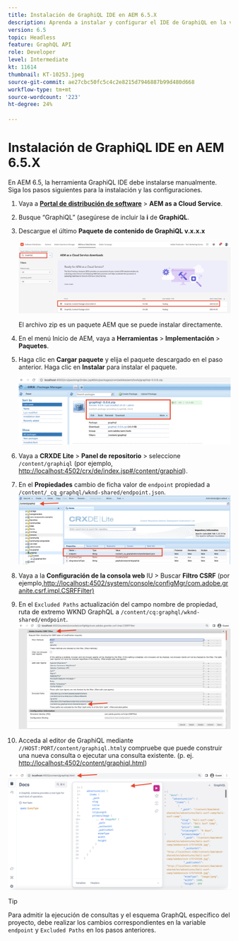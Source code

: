 ```yaml
---
title: Instalación de GraphiQL IDE en AEM 6.5.X
description: Aprenda a instalar y configurar el IDE de GraphiQL en la versión AEM 6.5.X
version: 6.5
topic: Headless
feature: GraphQL API
role: Developer
level: Intermediate
kt: 11614
thumbnail: KT-10253.jpeg
source-git-commit: ae27cbc50fc5c4c2e8215d7946887b99d480d668
workflow-type: tm+mt
source-wordcount: '223'
ht-degree: 24%

---
```



# Instalación de GraphiQL IDE en AEM 6.5.X

En AEM 6.5, la herramienta GraphiQL IDE debe instalarse manualmente. Siga los pasos siguientes para la instalación y las configuraciones.

1. Vaya a **[Portal de distribución de software](https://experience.adobe.com/#/downloads/content/software-distribution/es-es/aemcloud.html)** > **AEM as a Cloud Service**.
1. Busque “GraphiQL” (asegúrese de incluir la **i** de **GraphiQL**.
1. Descargue el último **Paquete de contenido de GraphiQL v.x.x.x**

   ![Descargar paquete de GraphiQL](assets/graphiql/software-distribution.png)

   El archivo zip es un paquete AEM que se puede instalar directamente.

1. En el menú Inicio de AEM, vaya a **Herramientas** > **Implementación** > **Paquetes**.
1. Haga clic en **Cargar paquete** y elija el paquete descargado en el paso anterior. Haga clic en **Instalar** para instalar el paquete.

   ![Instalación del paquete GraphiQL](assets/graphiql/install-graphiql-package.png)

1. Vaya a **CRXDE Lite** > **Panel de repositorio** > seleccione `/content/graphiql` (por ejemplo, <http://localhost:4502/crx/de/index.jsp#/content/graphiql>).
1. En el **Propiedades** cambio de ficha valor de `endpoint` propiedad a `/content/_cq_graphql/wknd-shared/endpoint.json`.
   ![Cambio de valor de propiedad de extremo](assets/graphiql/endpoint-prop-value-change.png)

1. Vaya a la **Configuración de la consola web** IU > Buscar **Filtro CSRF** (por ejemplo,<http://localhost:4502/system/console/configMgr/com.adobe.granite.csrf.impl.CSRFFilter)>
1. En el `Excluded Paths` actualización del campo nombre de propiedad, ruta de extremo WKND GraphQL a `/content/cq:graphql/wknd-shared/endpoint`.
   ![Excluir cambio de valor de propiedad de rutas](assets/graphiql/exclude-paths-value-change.png)

1. Acceda al editor de GraphiQL mediante `//HOST:PORT/content/graphiql.html`y compruebe que puede construir una nueva consulta o ejecutar una consulta existente. (p. ej. <http://localhost:4502/content/graphiql.html>)

![Editor de GraphiQL](assets/graphiql/graphiql-editor.png)

>[!TIP]
>
>Para admitir la ejecución de consultas y el esquema GraphQL específico del proyecto, debe realizar los cambios correspondientes en la variable `endpoint` y `Excluded Paths` en los pasos anteriores.
